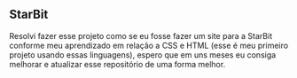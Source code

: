 ## StarBit

Resolvi fazer esse projeto como se eu fosse fazer um site para a StarBit conforme meu aprendizado em relação a CSS e HTML (esse é meu primeiro projeto usando essas linguagens), espero que em uns meses eu consiga melhorar e atualizar esse repositório de uma forma melhor.

